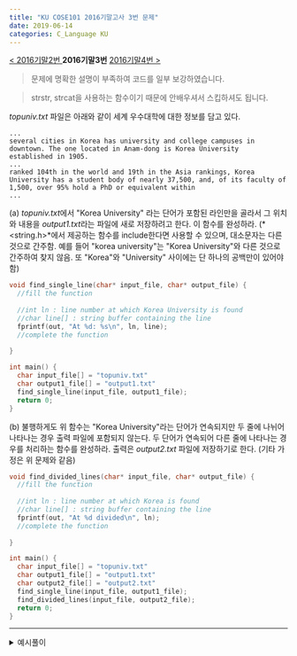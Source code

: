 ```yaml
---
title: "KU COSE101 2016기말고사 3번 문제"
date: 2019-06-14
categories: C_Language KU
---
```


[< 2016기말2번 ](https://detegice.github.io/COSE101-2016Final-Pro2)
 **2016기말3번** 
[ 2016기말4번 >](https://detegice.github.io/COSE101-2016Final-Pro4)

> 문제에 명확한 설명이 부족하여 코드를 일부 보강하였습니다.

> strstr, strcat을 사용하는 함수이기 때문에 안배우셔서 스킵하셔도 됩니다.

*topuniv.txt* 파일은 아래와 같이 세계 우수대학에 대한 정보를 담고 있다.
```
...
several cities in Korea has university and college campuses in
downtown. The one located in Anam-dong is Korea University
established in 1905.
...
ranked 104th in the world and 19th in the Asia rankings, Korea
University has a student body of nearly 37,500, and, of its faculty of
1,500, over 95% hold a PhD or equivalent within
...
```

(a) *topuniv.txt*에서 "Korea University" 라는 단어가 포함된 라인만을 골라서 그 위치와 내용을 *output1.txt*라는 파일에 새로 저장하려고 한다.
이 함수를 완성하라. (*&lt;string.h&gt;*에서 제공하는 함수를 include한다면 사용할 수 있으며, 대소문자는 다른 것으로 간주함.
예를 들어 "korea university"는 "Korea University"와 다른 것으로 간주하여 찾지 않음.
또 "Korea"와 "University" 사이에는 단 하나의 공백만이 있어야 함)

~~~c
void find_single_line(char* input_file, char* output_file) {
  //fill the function
  
  //int ln : line number at which Korea University is found
  //char line[] : string buffer containing the line
  fprintf(out, "At %d: %s\n", ln, line);
  //complete the function
  
}

int main() {
  char input_file[] = "topuniv.txt"
  char output1_file[] = "output1.txt"
  find_single_line(input_file, output1_file);
  return 0;
}
~~~


(b) 불행하게도 위 함수는 "Korea University"라는 단어가 연속되지만 두 줄에 나뉘어 나타나는 경우 출력 파일에 포함되지 않는다.
두 단어가 연속되어 다른 줄에 나타나는 경우를 처리하는 함수를 완성하라.
출력은 *output2.txt* 파일에 저장하기로 한다. (기타 가정은 위 문제와 같음)

~~~c
void find_divided_lines(char* input_file, char* output_file) {
  //fill the function
  
  //int ln : line number at which Korea is found
  //char line[] : string buffer containing the line
  fprintf(out, "At %d divided\n", ln);
  //complete the function
  
}

int main() {
  char input_file[] = "topuniv.txt"
  char output1_file[] = "output1.txt"
  char output2_file[] = "output2.txt"
  find_single_line(input_file, output1_file);
  find_divided_lines(input_file, output2_file);
  return 0;
}
~~~

***

<details><summary>예시풀이</summary>

{% highlight c %}
void find_single_line(char* input_file, char* output_file) {
	FILE *fp = fopen(input_file, "r");
	FILE *out = fopen(output_file, "w");
	int ln = 0;
	char line[100];
	while(fgets(line, 100, fp) != NULL) {
		ln++;
		if(strstr(line, "Korea University")) {
			fprintf(out, "At %d: %s\n", ln, line);
		}
	}
	fclose(fp);
	fclose(out);
}

void find_divided_lines(char* input_file, char* output_file) {
	char line[200];
	char prevline[200];
	FILE *fp = fopen(input_file, "r");
	FILE *out = fopen(output_file, "w");
	
	int ln = 0;
	prevline[0] = 0;
	
	while(fgets(line, 100, fp) != NULL){
		ln++;
		strcat(prevline, line);
		if(strstr(prevline, "Korea\nUniversity")){
			fprintf(out, "At %d divided\n",ln-1);
		}
		strcpy(prevline, line);
	}
	fclose(fp);
	fclose(out);
}
{% endhighlight %}
  
  
</details>
